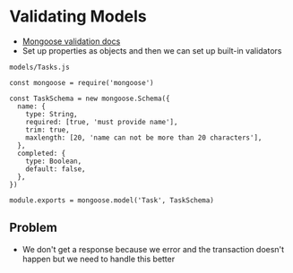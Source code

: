 # Validating Models
* [Mongoose validation docs](https://mongoosejs.com/docs/validation.html)
* Set up properties as objects and then we can set up built-in validators

`models/Tasks.js`

```
const mongoose = require('mongoose')

const TaskSchema = new mongoose.Schema({
  name: {
    type: String,
    required: [true, 'must provide name'],
    trim: true,
    maxlength: [20, 'name can not be more than 20 characters'],
  },
  completed: {
    type: Boolean,
    default: false,
  },
})

module.exports = mongoose.model('Task', TaskSchema)
```

## Problem
* We don't get a response because we error and the transaction doesn't happen but we need to handle this better
